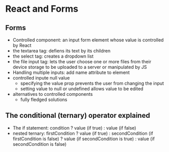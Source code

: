 # React and Forms

## Forms
- Controlled component: an input form element whose value is controlled by React
- the textarea tag: defiens its text by its children
- the select tag: creates a dropdown list
- the file input tag: lets the user choose one or more files from their device storage to be uploaded to a server or manipulated by JS
- Handling multiple inputs: add name attribute to element 
- controlled inpute null value
  - specifying the value prop prevents the user from changing the input
  - setting value to null or undefined allows value to be edited
- alternatives to controlled components
  - fully fledged solutions

## The conditional (ternary) operator explained
- The if statement: condition ? value (if true) : value (if false)
- nested ternary: firstCondition ? value (if true) : secondCondition (if firstCondition is false) ? value (if secondCondition is true) : value (if secondCondition is false) 